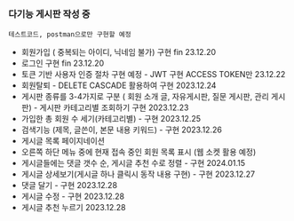 ### 다기능 게시판 작성 중 
`` 테스트코드, postman으로만 구현할 예정 ``
- 회원가입 ( 중복되는 아이디, 닉네임 불가) 구현 fin 23.12.20
- 로그인 구현 fin 23.12.20
- 토큰 기반 사용자 인증 절차 구현 예정 - JWT 구현 ACCESS TOKEN만 23.12.22
- 회원탈퇴 - DELETE CASCADE 활용하여 구현  2023.12.24   
- 게시판 종류를 3-4가지로 구분 ( 회원 소개 글, 자유게시판, 질문 게시판, 관리 게시판) - 게시판 카테고리별 조회하기 구현 2023.12.23
- 가입한 총 회원 수 세기(카테고리별) - 구현 2023.12.25
- 검색기능 (제목, 글쓴이, 본문 내용 키워드) - 구현 2023.12.26
- 게시글 목록 페이지네이션 
- 오른쪽 하단 메뉴 중에 현재 접속 중인 회원 목록 표시 (웹 소켓 활용 예정)
- 게시글들에는 댓글 갯수 순, 게시글 추천 수로 정렬 - 구현 2024.01.15
- 게시글 상세보기(게시글 하나 클릭시 동작 내용 구현) - 구현 2023.12.27
- 댓글 달기 - 구현 2023.12.28
- 게시글 수정 - 구현 2023.12.28
- 게시글 추천 누르기 2023.12.28



